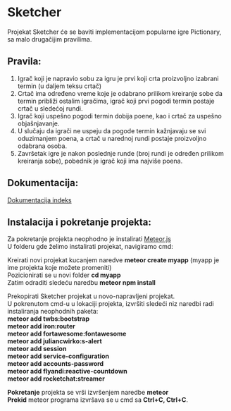 # Sketcher

Projekat Sketcher će se baviti implementacijom popularne igre Pictionary, sa malo drugačijim pravilima.


## Pravila:
1. Igrač koji je napravio sobu za igru je prvi koji crta proizvoljno izabrani termin (u daljem teksu crtač)</br>
2. Crtač ima određeno vreme koje je odabrano prilikom kreiranje sobe da termin približi ostalim igračima, igrač koji prvi pogodi termin postaje crtač u sledećoj rundi.</br>
3. Igrač koji uspešno pogodi termin dobija poene, kao i crtač za uspešno objašnjavanje.</br>
4. U slučaju da igrači ne uspeju da pogode termin kažnjavaju se svi oduzimanjem poena, a crtač u narednoj rundi postaje proizvoljno odabrana osoba.</br>
5. Završetak igre je nakon poslednje runde (broj rundi je određen prilikom kreiranja sobe), pobednik je igrač koji ima najviše poena.</br>


## Dokumentacija:
[Dokumentacija indeks](/Documents/Readme.md)

## Instalacija i pokretanje projekta:
Za pokretanje projekta neophodno je instalirati <a href="https://www.meteor.com/install">Meteor.js</a> <br/>
U folderu gde želimo instalirati projekat, navigiramo cmd:<br/>

Kreirati novi projekat kucanjem naredve <b>meteor create myapp</b> (myapp je ime projekta koje možete promeniti)<br/>
Pozicionirati se u novi folder <b>cd myapp</b><br/>
Zatim odraditi sledeću naredbu <b>meteor npm install</b><br/>

Prekopirati Sketcher projekat u novo-napravljeni projekat.<br/>
U pokrenutom cmd-u u lokaciji projekta, izvršiti sledeći niz naredbi radi instaliranja neophodnih paketa:<br/>
<b>meteor add twbs:bootstrap<br/>
meteor add iron:router<br/>
meteor add fortawesome:fontawesome<br/>
meteor add juliancwirko:s-alert<br/>
meteor add session<br/>
meteor add service-configuration<br/>
meteor add accounts-password<br/>
meteor add flyandi:reactive-countdown<br/>
meteor add rocketchat:streamer<br/></b>


<b>Pokretanje</b> projekta se vrši izvršenjem naredbe <b>meteor</b><br/>
<b>Prekid</b> meteor programa izvršava se u cmd sa <b>Ctrl+C, Ctrl+C</b>.
